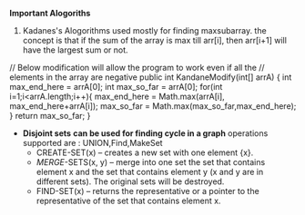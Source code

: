 **Important Alogoriths**

1. Kadanes's Alogorithms
used mostly for finding maxsubarray. the concept is that if the sum of the array is max till arr[i], then
arr[i+1] will have the largest sum or not.

// Below modification will allow the program to work even if all the
	// elements in the array are negative
	public int KandaneModify(int[] arrA) {
		int max_end_here = arrA[0];
		int max_so_far = arrA[0];
		for(int i=1;i<arrA.length;i++){
			max_end_here = Math.max(arrA[i], max_end_here+arrA[i]);
			max_so_far = Math.max(max_so_far,max_end_here);
		}
		return max_so_far;
	}

* **Disjoint sets**
	**can be used for finding cycle in a graph**
	operations supported are : UNION,Find,MakeSet
	* CREATE-SET(x) – creates a new set with one element {x}.
	* _MERGE_-SETS(x, y) – merge into one set the set that contains element x and the set that contains element y (x and y are in different sets). The original sets will be destroyed.
	* FIND-SET(x) – returns the representative or a pointer to the representative of the set that contains element x.

